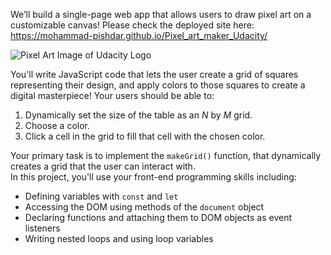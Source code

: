
We’ll build a single-page web app that allows users to draw pixel art on a customizable canvas! Please check the deployed site here: https://mohammad-pishdar.github.io/Pixel_art_maker_Udacity/

![Pixel Art Image of Udacity Logo](https://video.udacity-data.com/topher/2017/August/59a4a997_screen-shot-2017-08-22-at-8.33.49-pm/screen-shot-2017-08-22-at-8.33.49-pm.png)  

You'll write JavaScript code that lets the user create a grid of squares representing their design, and apply colors to those squares to create a digital masterpiece! Your users should be able to:   
1.  Dynamically set the size of the table as an _N_ by _M_ grid.
2.  Choose a color.
3.  Click a cell in the grid to fill that cell with the chosen color.  

Your primary task is to implement the `makeGrid()` function, that dynamically creates a grid that the user can interact with.  
In this project, you'll use your front-end programming skills including:

*   Defining variables with `const` and `let`
*   Accessing the DOM using methods of the `document` object
*   Declaring functions and attaching them to DOM objects as event listeners
*   Writing nested loops and using loop variables
